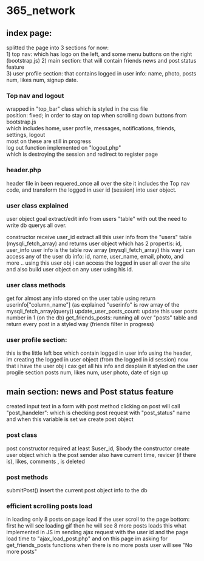 # 365_network



<h2>index page:</h2>
splitted the page into 3 sections for now: <br>
1) top nav: which has logo on the left, and some menu buttons on the right (bootstrap.js)
2) main section: that will contain friends news and post status feature <br>
3) user profile section: that contains logged in user info: name, photo, posts num, likes num, signup date.


<h3>Top nav and logout</h3>
wrapped in "top_bar" class which is styled in the css file<br>
position: fixed; in order to stay on top when scrolling down
buttons from bootstrap.js <br>
which includes home, user profile, messages, notifications, friends, settings, logout <br>
most on these are still in progress <br>
log out function implemented on "logout.php" <br>
which is destroying the session and redirect to register page <br>


<h3>header.php </h3>
header file in been requered_once all over the site
it includes the Top nav code,
and transform the logged in user id (session) into user object.

<h3>user class explained</h3>
user object goal extract/edit info from users "table"
with out the need to write db querys all over.

constructor receive user_id
extract all this user info from the "users" table (mysqli_fetch_array)
and returns user object which has 2 propertis: id, user_info
user info is the table row array (mysqli_fetch_array)
this way i can access any of the user db info:
id, name, user_name, email, photo, and more ..
using this user obj i can access the logged in user all over the site
and also build user object on any user using his id.


<h3>user class methods</h3>
get for almost any info stored on the user table
using return userinfo["column_name"]
(as explained "userinfo" is row array of the mysqli_fetch_array(query))
update_user_posts_count: update this user posts number in 1 (on the db)
get_friends_posts: running all over "posts" table and return every post in a styled way (friends filter in progress)

<h3>user profile section:</h3>
this is the little left box which contain logged in user info
using the header, im creating the logged in user object (from the logged in id session)
now that i have the user obj i cax get all his info and desplain it styled on the user progile section
posts num, likes num, user photo, date of sign up

<h2>main section: news and Post status feature</h2>
created input text in a form with post method
clicking on post will call "post_handeler":
which is checking post request with "post_status" name
and when this variable is set we create post object

<h3>post class</h3>
post constructor required at least $user_id, $body
the constructor create user object which is the post sender
also have current time, revicer (if there is), likes, comments , is deleted

<h3>post methods</h3>
submitPost() insert the current post object info to the db

<h3> efficient scrolling posts load </h3>
in loading only 8 posts on page load
if the user scroll to the page bottom:
first he will see loading gif 
then he will see 8 more posts loads
this what implemented in JS
im sending ajax request with the user id and the page load time to "ajax_load_post.php"
and on this page im asking for get_friends_posts functions
when there is no more posts user will see "No more posts"




